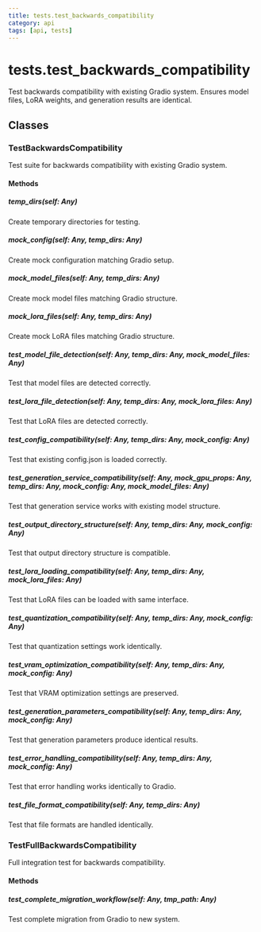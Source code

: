 ```yaml
---
title: tests.test_backwards_compatibility
category: api
tags: [api, tests]
---
```


# tests.test_backwards_compatibility

Test backwards compatibility with existing Gradio system.
Ensures model files, LoRA weights, and generation results are identical.

## Classes

### TestBackwardsCompatibility

Test suite for backwards compatibility with existing Gradio system.

#### Methods

##### temp_dirs(self: Any)

Create temporary directories for testing.

##### mock_config(self: Any, temp_dirs: Any)

Create mock configuration matching Gradio setup.

##### mock_model_files(self: Any, temp_dirs: Any)

Create mock model files matching Gradio structure.

##### mock_lora_files(self: Any, temp_dirs: Any)

Create mock LoRA files matching Gradio structure.

##### test_model_file_detection(self: Any, temp_dirs: Any, mock_model_files: Any)

Test that model files are detected correctly.

##### test_lora_file_detection(self: Any, temp_dirs: Any, mock_lora_files: Any)

Test that LoRA files are detected correctly.

##### test_config_compatibility(self: Any, temp_dirs: Any, mock_config: Any)

Test that existing config.json is loaded correctly.

##### test_generation_service_compatibility(self: Any, mock_gpu_props: Any, temp_dirs: Any, mock_config: Any, mock_model_files: Any)

Test that generation service works with existing model structure.

##### test_output_directory_structure(self: Any, temp_dirs: Any, mock_config: Any)

Test that output directory structure is compatible.

##### test_lora_loading_compatibility(self: Any, temp_dirs: Any, mock_lora_files: Any)

Test that LoRA files can be loaded with same interface.

##### test_quantization_compatibility(self: Any, temp_dirs: Any, mock_config: Any)

Test that quantization settings work identically.

##### test_vram_optimization_compatibility(self: Any, temp_dirs: Any, mock_config: Any)

Test that VRAM optimization settings are preserved.

##### test_generation_parameters_compatibility(self: Any, temp_dirs: Any, mock_config: Any)

Test that generation parameters produce identical results.

##### test_error_handling_compatibility(self: Any, temp_dirs: Any, mock_config: Any)

Test that error handling works identically to Gradio.

##### test_file_format_compatibility(self: Any, temp_dirs: Any)

Test that file formats are handled identically.

### TestFullBackwardsCompatibility

Full integration test for backwards compatibility.

#### Methods

##### test_complete_migration_workflow(self: Any, tmp_path: Any)

Test complete migration from Gradio to new system.

